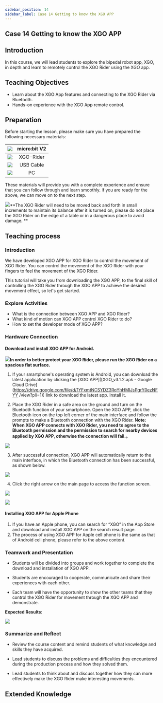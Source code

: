 ```yaml
---
sidebar_position: 14
sidebar_label: Case 14 Getting to know the XGO APP
---
```


## Case 14 Getting to know the XGO APP

## Introduction

In this course, we will lead students to explore the bipedal robot app, XGO, in depth and learn to remotely control the XGO Rider using the XGO app.



## Teaching Objectives

- Learn about the XGO App features and connecting to the XGO Rider via Bluetooth.
- Hands-on experience with the XGO App remote control.



## Preparation

Before starting the lesson, please make sure you have prepared the following necessary materials:

| ![](https://wiki-media-ef.oss-cn-hongkong.aliyuncs.com/docs/microbit/robot/xgo-rider-kit/images/microbit-xgo-rider-kit-case-01.png) | micro:bit  V2 |
| :----------------------------------------------------------: | :-----------: |
| ![](https://wiki-media-ef.oss-cn-hongkong.aliyuncs.com/docs/microbit/robot/xgo-rider-kit/images/microbit-xgo-rider-kit-case-19.png) |   XGO-Rider   |
| ![](https://wiki-media-ef.oss-cn-hongkong.aliyuncs.com/docs/microbit/robot/xgo-rider-kit/images/microbit-xgo-rider-kit-case-02.png) |   USB Cable   |
| ![](https://wiki-media-ef.oss-cn-hongkong.aliyuncs.com/docs/microbit/robot/xgo-rider-kit/images/microbit-xgo-rider-kit-case-03.png) |      PC       |

These materials will provide you with a complete experience and ensure that you can follow through and learn smoothly. If you are ready for the above, we can move on to the next step.



![](https://wiki-media-ef.oss-cn-hongkong.aliyuncs.com/docs/microbit/robot/xgo-rider-kit/images/microbit-xgo-rider-kit-read-01.png)**The XGO Rider will need to be moved back and forth in small increments to maintain its balance after it is turned on, please do not place the XGO Rider on the edge of a table or in a dangerous place to avoid damage. **

## Teaching process

### Introduction

We have developed XGO APP for XGO Rider to control the movement of XGO Rider. You can control the movement of the XGO Rider with your fingers to feel the movement of the XGO Rider.

This tutorial will take you from downloading the XGO APP, to the final skill of controlling the XGO Rider through the XGO APP to achieve the desired movement effect, so let's get started.



### Explore Activities

- What is the connection between XGO APP and XGO Rider?
- What kind of motion can XGO APP control XGO Rider to do?
- How to set the developer mode of XGO APP?



### Hardware Connection

#### Download and install XGO APP for Android.

![](https://wiki-media-ef.oss-cn-hongkong.aliyuncs.com/docs/microbit/building-blocks/microbit-space-science-kit/images/microbit-space-science-kit-read03.png)**In order to better protect your XGO Rider, please run the XGO Rider on a spacious flat surface.**

1. If your smartphone's operating system is Android, you can download the latest application by clicking the [XGO APP]([XGO_v3.1.2.apk - Google Cloud Drive](https://drive.google.com/file/d/1YFxmtNCSYDZ3RqYhHMIJsPgrY0ezNFYY /view?pli=1)) link to download the latest app. Install it.

2. Place the XGO Rider in a safe area on the ground and turn on the Bluetooth function of your smartphone. Open the XGO APP, click the Bluetooth icon on the top left corner of the main interface and follow the prompts to make a Bluetooth connection with the XGO Rider. **Note: When XGO APP connects with XGO Rider, you need to agree to the Bluetooth permission and the permission to search for nearby devices applied by XGO APP, otherwise the connection will fail.。**

![](https://wiki-media-ef.oss-cn-hongkong.aliyuncs.com/docs/microbit/robot/xgo-rider-kit/images/microbit-xgo-rider-kit-case-17-01.png)

3. After successful connection, XGO APP will automatically return to the main interface, in which the Bluetooth connection has been successful, as shown below.

![](https://wiki-media-ef.oss-cn-hongkong.aliyuncs.com/docs/microbit/robot/xgo-rider-kit/images/microbit-xgo-rider-kit-case-17-02.png)

4. Click the right arrow on the main page to access the function screen.

![](https://wiki-media-ef.oss-cn-hongkong.aliyuncs.com/docs/microbit/robot/xgo-rider-kit/images/microbit-xgo-rider-kit-case-17-03.png)

![](https://wiki-media-ef.oss-cn-hongkong.aliyuncs.com/docs/microbit/robot/xgo-rider-kit/images/microbit-xgo-rider-kit-case-17-04.png)

#### Installing XGO APP for Apple Phone

1. If you have an Apple phone, you can search for “XGO” in the App Store and download and install XGO APP on the search result page.
2. The process of using XGO APP for Apple cell phone is the same as that of Android cell phone, please refer to the above content.



### Teamwork and Presentation

- Students will be divided into groups and work together to complete the download and installation of XGO APP.


- Students are encouraged to cooperate, communicate and share their experiences with each other.


- Each team will have the opportunity to show the other teams that they control the XGO Rider for movement through the XGO APP and demonstrate.

**Expected Results:**

![](https://wiki-media-ef.oss-cn-hongkong.aliyuncs.com/docs/microbit/robot/xgo-rider-kit/images/microbit-xgo-rider-kit-case10014.gif)

### Summarize and Reflect

- Review the course content and remind students of what knowledge and skills they have acquired.

- Lead students to discuss the problems and difficulties they encountered during the production process and how they solved them.

- Lead students to think about and discuss together how they can more effectively make the XGO Rider make interesting movements.



## Extended Knowledge

